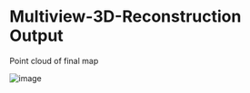 # Multiview-3D-Reconstruction Output

Point cloud of final map

![image](https://user-images.githubusercontent.com/76609547/201311269-305d8978-eb34-47cb-9ff8-ee76b5e34fa1.png)



